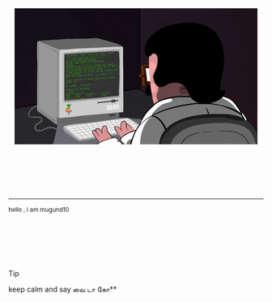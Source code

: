 <div align="center">
    <img src="media/me.gif" alt="Me" style="max-width: 100%; height: auto;" />
</div>



#

<br>
<br>
<br>
<hr>
<p>
	<p>
		<sup>
			<a > hello , i am mugund10 </a>
		</sup>
	</p>
</p>
</hr>
</br>
</br>
</br>

#





> [!TIP]
> keep calm and say வை டா கோ**




#



<!--

                                                     dP d88   a8888a  
                                                     88  88  d8' ..8b 
88d8b.d8b. dP    dP .d8888b. dP    dP 88d888b. .d888b88  88  88 .P 88 
88'`88'`88 88    88 88'  `88 88    88 88'  `88 88'  `88  88  88 d' 88 
88  88  88 88.  .88 88.  .88 88.  .88 88    88 88.  .88  88  Y8'' .8P 
dP  dP  dP `88888P' `8888P88 `88888P' dP    dP `88888P8 d88P  Y8888P  
                         .88                                          
                     d8888P                                           

-->

#

<!--
 " YOU FOUND SOMETHING WHICH IS HIDDEN" |  "நீங்கள் மறைக்கப்பட்ட ஒன்றைக் கண்டுபிடித்துள்ளீர்கள்"
-->